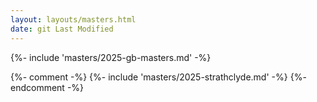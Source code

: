 ```yaml
---
layout: layouts/masters.html
date: git Last Modified
---
```


{%- include 'masters/2025-gb-masters.md' -%}

{%- comment -%}
{%- include 'masters/2025-strathclyde.md' -%}
{%- endcomment -%}
